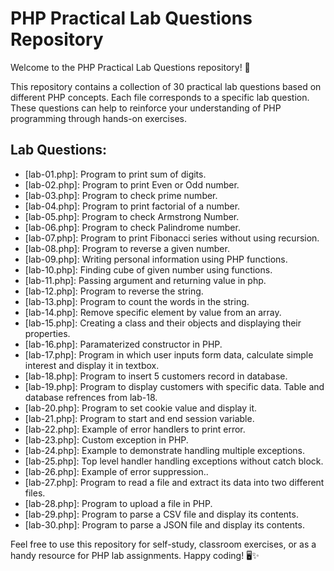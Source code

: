 # PHP Practical Lab Questions Repository

Welcome to the PHP Practical Lab Questions repository! 🚀

This repository contains a collection of 30 practical lab questions based on different PHP concepts. Each file corresponds to a specific lab question. These questions can help to reinforce your understanding of PHP programming through hands-on exercises.


## Lab Questions:

- [lab-01.php]: Program to print sum of digits.
- [lab-02.php]: Program to print Even or Odd number.
- [lab-03.php]: Program to check prime number.
- [lab-04.php]: Program to print factorial of a number.
- [lab-05.php]: Program to check Armstrong Number.
- [lab-06.php]: Program to check Palindrome number.
- [lab-07.php]: Program to print Fibonacci series without using recursion.
- [lab-08.php]: Program to reverse a given number.
- [lab-09.php]: Writing personal information using PHP functions.
- [lab-10.php]: Finding cube of given number using functions.
- [lab-11.php]: Passing argument and returning value in php.
- [lab-12.php]: Program to reverse the string.
- [lab-13.php]: Program to count the words in the string.
- [lab-14.php]: Remove specific element by value from an array.
- [lab-15.php]: Creating a class and their objects and displaying their properties.
- [lab-16.php]: Paramaterized constructor in PHP.
- [lab-17.php]: Program in which user inputs form data, calculate simple interest and display it in textbox.
- [lab-18.php]: Program to insert 5 customers record in database.
- [lab-19.php]: Program to display customers with specific data. Table and database refrences from lab-18.
- [lab-20.php]: Program to set cookie value and display it.
- [lab-21.php]: Program to start and end session variable.
- [lab-22.php]: Example of error handlers to print error.
- [lab-23.php]: Custom exception in PHP.
- [lab-24.php]: Example to demonstrate handling multiple exceptions.
- [lab-25.php]: Top level handler handling exceptions without catch block.
- [lab-26.php]: Example of error suppression..
- [lab-27.php]: Program to read a file and extract its data into two different files.
- [lab-28.php]: Program to upload a file in PHP.
- [lab-29.php]: Program to parse a CSV file and display its contents.
- [lab-30.php]: Program to parse a JSON file and display its contents.

Feel free to use this repository for self-study, classroom exercises, or as a handy resource for PHP lab assignments. Happy coding! 🖥️✨
